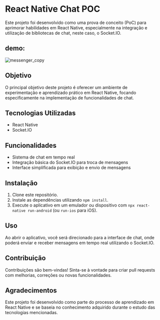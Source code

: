 # React Native Chat POC

Este projeto foi desenvolvido como uma prova de conceito (PoC) para aprimorar habilidades em React Native, especialmente na integração e utilização de bibliotecas de chat, neste caso, o Socket.IO.

## demo:
![messenger_copy](messenger_copy.gif)

## Objetivo

O principal objetivo deste projeto é oferecer um ambiente de experimentação e aprendizado prático em React Native, focando especificamente na implementação de funcionalidades de chat. 

## Tecnologias Utilizadas

- React Native
- Socket.IO

## Funcionalidades

- Sistema de chat em tempo real
- Integração básica do Socket.IO para troca de mensagens
- Interface simplificada para exibição e envio de mensagens

## Instalação

1. Clone este repositório.
2. Instale as dependências utilizando `npm install`.
3. Execute o aplicativo em um emulador ou dispositivo com `npx react-native run-android` (ou `run-ios` para iOS).

## Uso

Ao abrir o aplicativo, você será direcionado para a interface de chat, onde poderá enviar e receber mensagens em tempo real utilizando o Socket.IO.

## Contribuição

Contribuições são bem-vindas! Sinta-se à vontade para criar pull requests com melhorias, correções ou novas funcionalidades.

## Agradecimentos

Este projeto foi desenvolvido como parte do processo de aprendizado em React Native e se baseia no conhecimento adquirido durante o estudo das tecnologias mencionadas.


